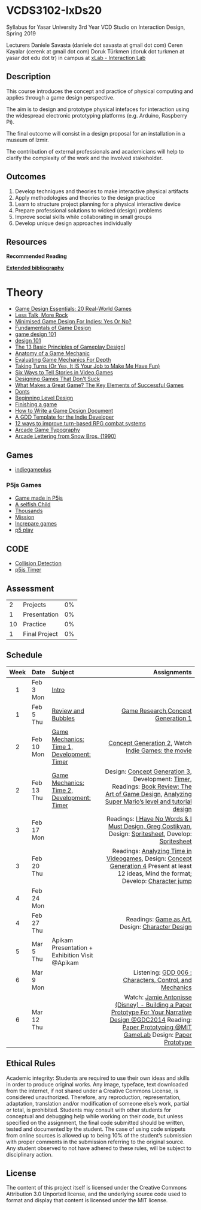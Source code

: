 # VCDS3102-IxDs20
Syllabus for Yasar University 3rd Year VCD Studio on Interaction Design, Spring 2019

Lecturers
Daniele Savasta (daniele dot savasta at gmail dot com)
Ceren Kayalar (cerenk at gmail dot com)
Doruk Türkmen (doruk dot turkmen at yasar dot edu dot tr)
in campus at [xLab - Interaction Lab](http://xlab.yasar.edu.tr)

## Description
This course introduces the concept and practice of physical computing and applies through a game design perspective.

The aim is to design and prototype physical intefaces for interaction using the widespread electronic prototyping platforms (e.g. Arduino, Raspberry Pi).

The final outcome will consist in a design proposal for an installation in a museum of Izmir.

The contribution of external professionals and academicians will help to clarify the complexity of the work and the involved stakeholder.

## Outcomes
1. Develop techniques and theories to make interactive physical artifacts
2. Apply methodologies and theories to the design practice
3. Learn to structure project planning for a physical interactive device
4. Prepare professional solutions to wicked (design) problems
5. Improve social skills while collaborating in small groups
6. Develop unique design approaches individually

## Resources
**Recommended Reading**

[**Extended bibliography**](https://github.com/ixd-izmir/ixd3101f18/blob/master/extendedBibliography.md)

# Theory
- [Game Design Essentials: 20 Real-World Games](https://www.gamasutra.com/view/feature/134358/game_design_essentials_20_.php)
- [Less Talk, More Rock](https://boingboing.net/features/morerock.html)
- [Minimised Game Design For Indies: Yes Or No?](https://www.gamasutra.com/blogs/RodainJoubert/20090930/85645/)
- [Fundamentals of Game Design](https://www.raphkoster.com/2010/10/12/the-fundamentals-of-game-design/)
- [game design 101](http://www.sloperama.com/advice/idea.htm)
- [design 101](https://magic.wizards.com/en/articles/archive/making-magic/design-101-2003-04-21-0)
- [The 13 Basic Principles of Gameplay Design](https://www.gamasutra.com/view/feature/132341/the_13_basic_principles_of_.php)]
- [Anatomy of a Game Mechanic](https://www.gamasutra.com/view/feature/4091/anatomy_of_a_game_mechanic.php)
- [Evaluating Game Mechanics For Depth](https://www.gamasutra.com/view/feature/5901/evaluating_game_mechanics_for_depth.php)
- [Taking Turns (Or Yes, It IS Your Job to Make Me Have Fun)](https://www.gamasutra.com/blogs/RobertWalker/20110602/7718/Taking_Turns_Or_Yes_It_IS_Your_Job_to_Make_Me_Have_Fun.php)
- [Six Ways to Tell Stories in Video Games](http://www.untoldentertainment.com/blog/2010/07/14/six-ways-to-tell-stories-in-video-games/)
- [Designing Games That Don't Suck](https://www.gamasutra.com/view/feature/4072/designing_games_that_dont_suck.php)
- [What Makes a Great Game? The Key Elements of Successful Games](https://www.pluralsight.com/blog/film-games/what-makes-a-great-game-the-key-elements-of-successful-games)
- [Donts](http://www.designersnotebook.com/Design_Resources/No_Twinkie_Database/no_twinkie_database.htm)
- [Beginning Level Design](https://www.gamasutra.com/view/feature/131736/beginning_level_design_part_1.php?page=1)
- [Finishing a game](https://makegames.tumblr.com/post/1136623767/finishing-a-game)
- [How to Write a Game Design Document](https://www.gamasutra.com/blogs/LeandroGonzalez/20160726/277928/How_to_Write_a_Game_Design_Document.php)
- [A GDD Template for the Indie Developer](https://www.gamasutra.com/blogs/JasonBakker/20090604/84211/A_GDD_Template_for_the_Indie_Developer.php)
- [12 ways to improve turn-based RPG combat systems](https://sinisterdesign.net/12-ways-to-improve-turn-based-rpg-combat-systems/)
- [Arcade Game Typography](https://readonlymemory.vg/shop/book/arcade-game-typography/)
- [Arcade Lettering from Snow Bros. (1990)](https://codepen.io/lynnandtonic/pen/rNVNpmN)

## Games
- [indiegameplus](https://indiegamesplus.com)

### P5js Games
- [Game made in P5js](https://itch.io/games/made-with-p5js)
- [A selfish Child](https://martiansparlor.itch.io/a-selfish-child)
- [Thousands](https://calebwin.itch.io/thousands)
- [Mission](https://lozul.itch.io/mission-2colorsgj)
- [Increpare games](https://www.increpare.com)
- [p5 play](https://molleindustria.github.io/p5.play/)

## CODE
- [Collision Detection](http://www.jeffreythompson.org/collision-detection/)
- [p5js Timer](https://github.com/musa11971/p5js-timer)

## Assessment

| | | |
|-|-|-|
|2 | Projects |0%|
|1 | Presentation |0%|
|10| Practice |0%|
|1 | Final Project |0%|


## Schedule

| Week | Date | Subject | Assignments |
|:---:|:-------------|:-------------| -----:|
| 1 | Feb 3<br>Mon | [Intro](https://github.com/ixd-izmir/ixd3102f20/blob/master/daily/feb3.md) | |
| 1 | Feb 5<br>Thu | [Review and Bubbles](https://github.com/ixd-izmir/ixd3102f20/blob/master/daily/feb5.md) | [Game Research](https://github.com/ixd-izmir/ixd3102f20/blob/master/assignments/gameResearch.md),[Concept Generation 1](https://github.com/ixd-izmir/ixd3102f20/blob/master/assignments/conceptGeneration.md) |
| 2 | Feb 10<br>Mon | [Game Mechanics: Time 1, Development: Timer](https://github.com/ixd-izmir/ixd3102f20/blob/master/daily/feb10.md) | [Concept Generation 2](https://github.com/ixd-izmir/ixd3102f20/blob/master/assignments/conceptGeneration.md), Watch [Indie Games: the movie](https://store.steampowered.com/app/207080/Indie_Game_The_Movie/) |
| 2 | Feb 13<br>Thu | [Game Mechanics: Time 2, Development: Timer](https://github.com/ixd-izmir/ixd3102f20/blob/master/daily/feb10.md) | Design: [Concept Generation 3](https://github.com/ixd-izmir/ixd3102f20/blob/master/assignments/conceptGeneration.md), Development: [Timer](https://github.com/ixd-izmir/ixd3102f20/blob/master/assignments/timer.md), Readings: [Book Review: The Art of Game Design](https://drive.google.com/file/d/1URRq45Lji7QJZFahWy5mYhScC92QlsWr/view), [Analyzing Super Mario’s level and tutorial design](https://drive.google.com/file/d/1xfmF-0FTPwVD8kN5j_Z1SSXkVUP5V9Tn/view) |
| 3 | Feb  17<br>Mon |  | Readings: [I Have No Words & I Must Design, Greg Costikyan](https://drive.google.com/file/d/1CIN4IQoJDrJsos-aDJ9C9rvIepW18Uw-/view), Design: [Spritesheet](https://github.com/ixd-izmir/ixd3102f20/blob/master/assignments/spritesheet_design.md), Develop: [Spritesheet](https://github.com/ixd-izmir/ixd3102f20/blob/master/assignments/spritesheet_develop.md) |
| 3 | Feb  20<br>Thu |  | Readings: [Analyzing Time in Videogames](https://drive.google.com/drive/u/1/folders/1NkNIJBdLPmnBI8EkpIPO8aAyBG0frBhc), Design: [Concept Generation 4](https://github.com/ixd-izmir/ixd3102f20/blob/master/assignments/conceptGeneration.md) Present at least 12 ideas, Mind the format; Develop: [Character jump](https://github.com/ixd-izmir/ixd3102f20/blob/master/assignments/character_jump.md) |
| 4 | Feb  24<br>Mon |  | |
| 4 | Feb  27<br>Thu |  | Readings: [Game as Art](https://drive.google.com/file/d/1DomfswwIfh20sbuAbetn1Ay_jxtsgK3L/view), Design: [Character Design](https://github.com/ixd-izmir/ixd3102f20/blob/master/assignments/characterDesign.md) |
| 5 | Mar  5<br>Thu |  Apikam Presentation + Exhibition Visit @Apikam |  |
| 6 | Mar  9<br>Mon |   | Listening: [GDD 006 : Characters, Control, and Mechanics](http://gamedesigndojo.com/gdd-006/) |
| 6 | Mar  12<br>Thu |   | Watch: [Jamie Antonisse (Disney) - Building a Paper Prototype For Your Narrative Design @GDC2014](https://www.youtube.com/watch?v=taxcb_5lEI8) Reading: [Paper Prototyping @MIT GameLab](https://ocw.mit.edu/courses/comparative-media-studies-writing/cms-611j-creating-video-games-fall-2014/lecture-slides-and-readings/MITCMS_611JF14_Paper_Prot.pdf) Design: [Paper Prototype](https://github.com/ixd-izmir/ixd3102f20/blob/master/assignments/paperPrototype.md) |

## Ethical Rules
Academic integrity: Students are required to use their own ideas and skills in order to produce original works. Any image, typeface, text downloaded from the internet, if not shared under a Creative Commons License, is considered unauthorized. Therefore, any reproduction, representation, adaptation, translation and/or modification of someone else’s work, partial or total, is prohibited. Students may consult with other students for conceptual and debugging help while working on their code, but unless specified on the assignment, the final code submitted should be written, tested and documented by the student. The case of using code snippets from online sources is allowed up to being 10% of the student’s submission with proper comments in the submission referring to the original source. Any student observed to not have adhered to these rules, will be subject to disciplinary action.

## License
The content of this project itself is licensed under the Creative Commons Attribution 3.0 Unported license, and the underlying source code used to format and display that content is licensed under the MIT license.
